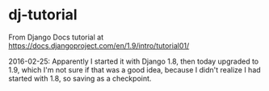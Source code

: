 # dj-tutorial

From Django Docs tutorial at https://docs.djangoproject.com/en/1.9/intro/tutorial01/

2016-02-25: Apparently I started it with Django 1.8, then today upgraded to 1.9, which I'm not sure if that was a good idea, because I didn't realize I had started with 1.8, so saving as a checkpoint.
